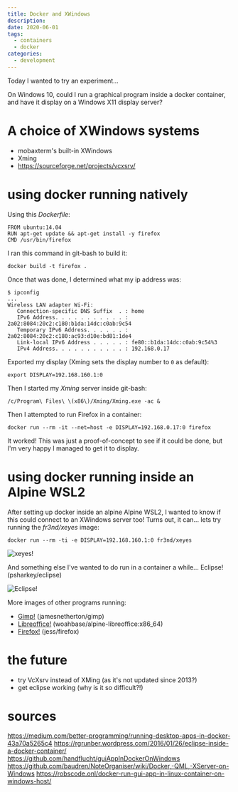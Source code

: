```yaml
---
title: Docker and XWindows
description:
date: 2020-06-01
tags:
  - containers
  - docker
categories:
  - development
---
```


Today I wanted to try an experiment...

On Windows 10, could I run a graphical program inside a docker container, and
have it display on a Windows X11 display server?

# A choice of XWindows systems
- mobaxterm's built-in XWindows
- Xming
- https://sourceforge.net/projects/vcxsrv/

# using docker running natively

Using this _Dockerfile_:
```
FROM ubuntu:14.04
RUN apt-get update && apt-get install -y firefox
CMD /usr/bin/firefox
```

I ran this command in git-bash to build it:
```
docker build -t firefox .
```

Once that was done, I determined what my ip address was:
```
$ ipconfig
...
Wireless LAN adapter Wi-Fi:
   Connection-specific DNS Suffix  . : home
   IPv6 Address. . . . . . . . . . . : 2a02:8084:20c2:c180:b1da:14dc:c0ab:9c54
   Temporary IPv6 Address. . . . . . : 2a02:8084:20c2:c180:ac93:d10e:bd81:1de4
   Link-local IPv6 Address . . . . . : fe80::b1da:14dc:c0ab:9c54%3
   IPv4 Address. . . . . . . . . . . : 192.168.0.17
```

Exported my display (Xming sets the display number to `0` as default):
```
export DISPLAY=192.168.160.1:0
```

Then I started my _Xming_ server inside git-bash:
```
/c/Program\ Files\ \(x86\)/Xming/Xming.exe -ac &
```

Then I attempted to run Firefox in a container:
```
docker run --rm -it --net=host -e DISPLAY=192.168.0.17:0 firefox
```

It worked! This was just a proof-of-concept to see if it could be done, but I'm
very happy I managed to get it to display.

# using docker running inside an Alpine WSL2

After setting up docker inside an alpine Alpine WSL2, I wanted to know if this
could connect to an XWindows server too! Turns out, it can... lets try running
the _fr3nd/xeyes_ image:

```
docker run --rm -ti -e DISPLAY=192.168.160.1:0 fr3nd/xeyes
```

![xeyes!](https://aaronpkelly.github.io/posts/resources/dockerAndXWindows_xeyes.png)

And something else I've wanted to do run in a container a while... Eclipse!
(psharkey/eclipse)

![Eclipse!](https://aaronpkelly.github.io/posts/resources/dockerAndXWindows_eclipse.gif)

More images of other programs running:
- [Gimp!](https://aaronpkelly.github.io/posts/resources/dockerAndXWindows_gimp.png) (jamesnetherton/gimp)
- [Libreoffice!](https://aaronpkelly.github.io/posts/resources/dockerAndXWindows_libreOffice.png) (woahbase/alpine-libreoffice:x86_64)
- [Firefox!](https://aaronpkelly.github.io/posts/resources/dockerAndXWindows_firefox.png) (jess/firefox)

# the future

- try VcXsrv instead of XMing (as it's not updated since 2013?)
- get eclipse working (why is it so difficult?!)

# sources

https://medium.com/better-programming/running-desktop-apps-in-docker-43a70a5265c4
https://rgrunber.wordpress.com/2016/01/26/eclipse-inside-a-docker-container/
https://github.com/handflucht/guiAppInDockerOnWindows
https://github.com/baudren/NoteOrganiser/wiki/Docker,-QML,-XServer-on-Windows
https://robscode.onl/docker-run-gui-app-in-linux-container-on-windows-host/


